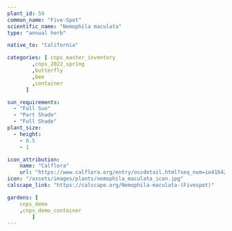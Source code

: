 ```yaml
---
plant_id: 59
common_name: "Five-Spot"
scientific_name: "Nemophila maculata"
type: "annual herb"

native_to: "California"

categories: [ cnps_master_inventory
        ,cnps_2022_spring
        ,butterfly
        ,bee
        ,container
      ]

sun_requirements:
  - "Full Sun"
  - "Part Shade"
  - "Full Shade"
plant_size:
  - height: 
    - 0.5
    - 1

icon_attribution: 
    name: "Calflora"
    url: "https://www.calflora.org/entry/occdetail.html?seq_num=io41642" 
icon: "/assets/images/plants/nemophila_maculata_icon.jpg" 
calscape_link: "https://calscape.org/Nemophila-maculata-(Fivespot)"

gardens: [ 
    cnps_demo
    ,cnps_demo_container
        ]
---
```



